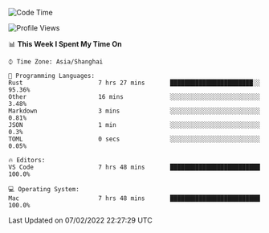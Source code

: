 <!--START_SECTION:waka-->
![Code Time](http://img.shields.io/badge/Code%20Time-973%20hrs%2059%20mins-blue)

![Profile Views](http://img.shields.io/badge/Profile%20Views-47-blue)

📊 **This Week I Spent My Time On** 

```text
⌚︎ Time Zone: Asia/Shanghai

💬 Programming Languages: 
Rust                     7 hrs 27 mins       ███████████████████████░░   95.36% 
Other                    16 mins             ░░░░░░░░░░░░░░░░░░░░░░░░░   3.48% 
Markdown                 3 mins              ░░░░░░░░░░░░░░░░░░░░░░░░░   0.81% 
JSON                     1 min               ░░░░░░░░░░░░░░░░░░░░░░░░░   0.3% 
TOML                     0 secs              ░░░░░░░░░░░░░░░░░░░░░░░░░   0.05%

🔥 Editors: 
VS Code                  7 hrs 48 mins       █████████████████████████   100.0%

💻 Operating System: 
Mac                      7 hrs 48 mins       █████████████████████████   100.0%

```


 Last Updated on 07/02/2022 22:27:29 UTC
<!--END_SECTION:waka-->
